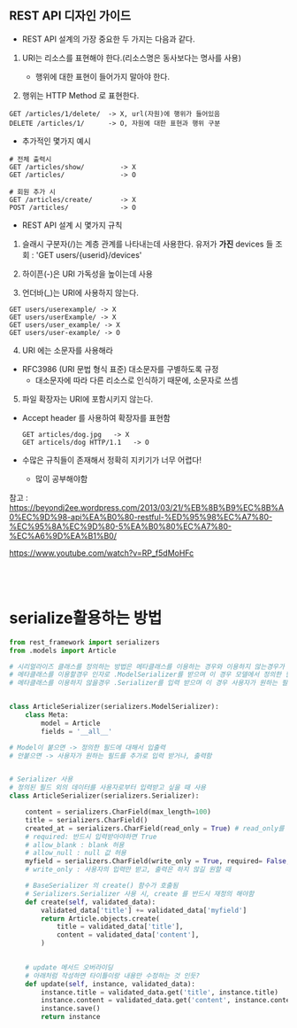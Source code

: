 
## REST API 디자인 가이드
  - REST API 설계의 가장 중요한 두 가지는 다음과 같다.

1. URI는 리소스를 표현해야 한다.(리소스명은 동사보다는 명사를 사용)
   - 행위에 대한 표현이 들어가지 말아야 한다.

2. 행위는 HTTP Method 로 표현한다.

```
GET /articles/1/delete/  -> X, url(자원)에 행위가 들어있음
DELETE /articles/1/      -> O, 자원에 대한 표현과 행위 구분
```
- 추가적인 몇가지 예시
```
# 전체 출력시
GET /articles/show/         -> X
GET /articles/              -> O

# 회원 추가 시
GET /articles/create/       -> X
POST /articles/             -> O
```

- REST API 설계 시 몇가지 규칙
1. 슬래시 구분자(/)는 계층 관계를 나타내는데 사용한다.
유저가 __가진__ devices 들 조회 : 'GET users/{userid}/devices'

2. 하이픈(-)은 URI 가독성을 높이는데 사용
3. 언더바(_)는 URI에 사용하지 않는다.

```
GET users/userexample/ -> X
GET users/userExample/ -> X
GET users/user_example/ -> X
GET users/user-example/ -> O
```

4. URI 에는 소문자를 사용해라
- RFC3986 (URI 문법 형식 표준) 대소문자를 구별하도록 규정
  - 대소문자에 따라 다른 리소스로 인식하기 때문에, 소문자로 쓰셈

5. 파일 확장자는 URI에 포함시키지 않는다.
  - Accept header 를 사용하여 확장자를 표현함
   
    ```
    GET articles/dog.jpg   -> X
    GET articels/dog HTTP/1.1   -> O
    ```
 - 수많은 규칙들이 존재해서 정확히 지키기가 너무 어렵다!
   - 많이 공부해야함

참고 : https://beyondj2ee.wordpress.com/2013/03/21/%EB%8B%B9%EC%8B%A0%EC%9D%98-api%EA%B0%80-restful-%ED%95%98%EC%A7%80-%EC%95%8A%EC%9D%80-5%EA%B0%80%EC%A7%80-%EC%A6%9D%EA%B1%B0/

https://www.youtube.com/watch?v=RP_f5dMoHFc

<br><br>

# serialize활용하는 방법
```python
from rest_framework import serializers
from .models import Article

# 시리얼라이즈 클래스를 정의하는 방법은 메타클래스를 이용하는 경우와 이용하지 않는경우가 있다.
# 메타클래스를 이용할경우 인자로 .ModelSerializer를 받으며 이 경우 모델에서 정의한 필드 중에서만 입출력이 가능하다.
# 메타클래스를 이용하지 않을경우 .Serializer를 입력 받으며 이 경우 사용자가 원하는 필드를 추가로 입력받거나 출력할 수 있게 된다. 이 경우 create매서드를 반드시 오버라이딩 해주어야 한다.


class ArticleSerializer(serializers.ModelSerializer):
    class Meta:
        model = Article
        fields = '__all__'

# Model이 붙으면 -> 정의한 필드에 대해서 입출력
# 안붙으면 -> 사용자가 원하는 필드를 추가로 입력 받거나, 출력함


# Serializer 사용
# 정의된 필드 외의 데이터를 사용자로부터 입력받고 싶을 때 사용
class ArticleSerializer(serializers.Serializer):

    content = serializers.CharField(max_length=100)
    title = serializers.CharField()
    created_at = serializers.CharField(read_only = True) # read_only를 지정하지 않으면 사용자가 입력을 해야함. 사용자의 입력을 받지 않고, 출력만 하길 원할 때.
    # required: 반드시 입력받아야하면 True
    # allow_blank : blank 허용
    # allow_null : null 값 허용
    myfield = serializers.CharField(write_only = True, required= False, allow_blank = True, allow_null = True)
    # write_only : 사용자의 입력만 받고, 출력은 하지 않길 원할 때

    # BaseSerializer 의 create() 함수가 호출됨
    # Serializers.Serializer 사용 시, create 를 반드시 재정의 해야함
    def create(self, validated_data):
        validated_data['title'] += validated_data['myfield']
        return Article.objects.create(
            title = validated_data['title'],
            content = validated_data['content'],
        )
        

    # update 메서드 오버라이딩
    # 아래처럼 작성하면 타이틀이랑 내용만 수정하는 것 인듯?
    def update(self, instance, validated_data):
        instance.title = validated_data.get('title', instance.title)
        instance.content = validated_data.get('content', instance.content)
        instance.save()
        return instance
    
```